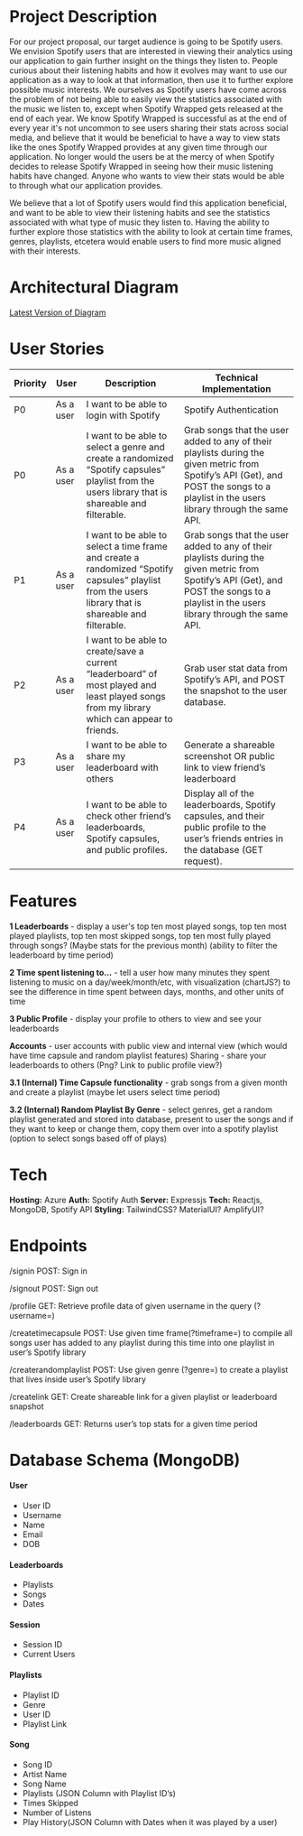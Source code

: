 # Project Description 

For our project proposal, our target audience is going to be Spotify users. We envision Spotify users that are interested in viewing their analytics using our application to gain further insight on the things they listen to. People curious about their listening habits and how it evolves may want to use our application as a way to look at that information, then use it to further explore possible music interests. 
We ourselves as Spotify users have come across the problem of not being able to easily view the statistics associated with the music we listen to, except when Spotify Wrapped gets released at the end of each year. We know Spotify Wrapped is successful as at the end of every year it's not uncommon to see users sharing their stats across social media, and believe that it would be beneficial to have a way to view stats like the ones Spotify Wrapped provides at any given time through our application. No longer would the users be at the mercy of when Spotify decides to release Spotify Wrapped in seeing how their music listening habits have changed. Anyone who wants to view their stats would be able to through what our application provides.

We believe that a lot of Spotify users would find this application beneficial, and want to be able to view their listening habits and see the 
statistics associated with what type of music they listen to. Having the ability to further explore those statistics with the ability to look at certain time frames, genres, playlists, etcetera would enable users to find more music aligned with their interests.

# Architectural Diagram
[Latest Version of Diagram](https://drive.google.com/file/d/1w2agbpS1FLcfwB96QfJlsfnvM6AnF0ey/view)

# User Stories

|Priority|User|Description|Technical Implementation| 
|--------|----|-----------|------------------------|
|P0|As a user|I want to be able to login with Spotify|Spotify Authentication| 
|P0|As a user|I want to be able to select a genre and create a randomized “Spotify capsules” playlist from the users library that is shareable and filterable.|Grab songs that the user added to any of their playlists during the given metric  from Spotify’s API (Get), and POST the songs to a playlist in the users library through the same API. 
|P1|As a user|I want to be able to select a time frame and create a randomized “Spotify capsules” playlist from the users library that is shareable and filterable.|Grab songs that the user added to any of their playlists during the given metric  from Spotify’s API (Get), and POST the songs to a playlist in the users library through the same API.
|P2|As a user|I want to be able to create/save a current “leaderboard” of most played and least played songs from my library which can appear to friends.|Grab user stat data from Spotify’s API, and POST the snapshot to the user database.|
|P3|As a user|I want to be able to share my leaderboard with others|Generate a shareable screenshot OR public link to view friend’s leaderboard|
|P4|As a user|I want to be able to check other friend’s leaderboards, Spotify capsules, and public profiles.|Display all of the leaderboards, Spotify capsules, and their public profile to the user’s friends entries in the database (GET request).|

# Features

**1 Leaderboards** - display a user's top ten most played songs, top ten most played playlists, top ten most skipped songs, top ten most fully played through songs? (Maybe stats for the previous month) (ability to filter the leaderboard by time period)

**2 Time spent listening to…** - tell a user how many minutes they spent listening to music on a day/week/month/etc, with visualization (chartJS?) to see the difference in time spent between days, months, and other units of time

**3 Public Profile** - display your profile to others to view and see your leaderboards

**Accounts** - user accounts with public view and internal view (which would have time capsule and random playlist features)
Sharing - share your leaderboards to others (Png? Link to public profile view?)

**3.1 (Internal) Time Capsule functionality** - grab songs from a given month and create a playlist (maybe let users select time period)

**3.2 (Internal) Random Playlist By Genre** - select genres, get a random playlist generated and stored into database, present to user the songs and if they want to keep or change them, copy them over into a spotify playlist (option to select songs based off of plays)

# Tech
**Hosting:** Azure
**Auth:** Spotify Auth 
**Server:** Expressjs
**Tech:** Reactjs, MongoDB, Spotify API
**Styling:** TailwindCSS? MaterialUI? AmplifyUI?

# Endpoints

/signin
POST: Sign in

/signout
POST: Sign out

/profile
GET: Retrieve profile data of given username in the query (?username=)

/createtimecapsule
POST: Use given time frame(?timeframe=)  to compile all songs user has added to any playlist during this time into one playlist in user’s Spotify library 

/createrandomplaylist
POST:  Use given genre (?genre=) to create a playlist that lives inside user’s Spotify library

/createlink
GET: Create shareable link for a given playlist or leaderboard snapshot

/leaderboards
GET: Returns user’s top stats for a given time period

# Database Schema (MongoDB)

#### User
- User ID
- Username
- Name
- Email
- DOB

#### Leaderboards
- Playlists
- Songs
- Dates

#### Session
- Session ID
- Current Users

#### Playlists
- Playlist ID
- Genre
- User ID
- Playlist Link

#### Song
- Song ID
- Artist Name
- Song Name
- Playlists (JSON Column with Playlist ID’s)
- Times Skipped
- Number of Listens
- Play History(JSON Column with Dates when it was played by a user)

